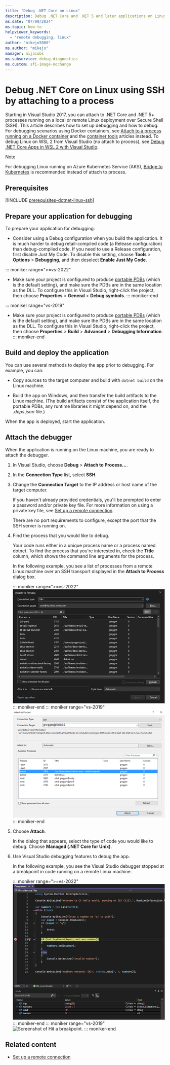 ```yaml
---
title: "Debug .NET Core on Linux"
description: Debug .NET Core and .NET 5 and later applications on Linux with Secure Shell (SSH), attach to a process, build and deploy the app, and attach the debugger.
ms.date: "07/09/2024"
ms.topic: how-to
helpviewer_keywords:
  - "remote debugging, linux"
author: "mikejo5000"
ms.author: "mikejo"
manager: mijacobs
ms.subservice: debug-diagnostics
ms.custom: sfi-image-nochange
---
```

# Debug .NET Core on Linux using SSH by attaching to a process

Starting in Visual Studio 2017, you can attach to .NET Core and .NET 5+ processes running on a local or remote Linux deployment over Secure Shell (SSH). This article describes how to set up debugging and how to debug. For debugging scenarios using Docker containers, see [Attach to a process running on a Docker container](../debugger/attach-to-process-running-in-docker-container.md) and the [container tools](../containers/edit-and-refresh.md) articles instead. To debug Linux on WSL 2 from Visual Studio (no attach to process), see [Debug .NET Core Apps in WSL 2 with Visual Studio](../debugger/debug-dotnet-core-in-wsl-2.md).

> [!NOTE]
> For debugging Linux running on Azure Kubernetes Service (AKS), [Bridge to Kubernetes](/visualstudio/bridge/overview-bridge-to-kubernetes) is recommended instead of attach to process.

## Prerequisites

[!INCLUDE [prerequisites-dotnet-linux-ssh](../debugger/includes/prerequisites-dotnet-linux-ssh.md)]

## Prepare your application for debugging

To prepare your application for debugging:

- Consider using a Debug configuration when you build the application. It is much harder to debug retail-compiled code (a Release configuration) than debug-compiled code. If you need to use a Release configuration, first disable Just My Code. To disable this setting, choose **Tools** > **Options** > **Debugging**, and then deselect **Enable Just My Code**.

::: moniker range=">=vs-2022"
- Make sure your project is configured to produce [portable PDBs](https://github.com/OmniSharp/omnisharp-vscode/wiki/Portable-PDBs) (which is the default setting), and make sure the PDBs are in the same location as the DLL. To configure this in Visual Studio, right-click the project, then choose **Properties** > **General** > **Debug symbols**.
::: moniker-end

::: moniker range="vs-2019"
- Make sure your project is configured to produce [portable PDBs](https://github.com/OmniSharp/omnisharp-vscode/wiki/Portable-PDBs) (which is the default setting), and make sure the PDBs are in the same location as the DLL. To configure this in Visual Studio, right-click the project, then choose **Properties** > **Build** > **Advanced** > **Debugging Information**.
::: moniker-end

## Build and deploy the application

You can use several methods to deploy the app prior to debugging. For example, you can:

- Copy sources to the target computer and build with `dotnet build` on the Linux machine.

- Build the app on Windows, and then transfer the build artifacts to the Linux machine. (The build artifacts consist of the application itself, the portable PDBs, any runtime libraries it might depend on, and the *.deps.json* file.)

When the app is deployed, start the application.

## Attach the debugger

When the application is running on the Linux machine, you are ready to attach the debugger.

1. In Visual Studio, choose **Debug** > **Attach to Process…**.

1. In the **Connection Type** list, select **SSH**.

1. Change the **Connection Target** to the IP address or host name of the target computer.

   If you haven't already provided credentials, you'll be prompted to enter a password and/or private key file. For more information on using a private key file, see [Set up a remote connection](/cpp/linux/connect-to-your-remote-linux-computer#set-up-the-remote-connection).

   There are no port requirements to configure, except the port that the SSH server is running on.

1. Find the process that you would like to debug.

   Your code runs either in a unique process name or a process named dotnet. To find the process that you're interested in, check the **Title** column, which shows the command line arguments for the process.

   In the following example, you see a list of processes from a remote Linux machine over an SSH transport displayed in the **Attach to Process** dialog box.

   ::: moniker range=">=vs-2022"
   ![Screenshot of Attach to Linux process.](media/vs-2022/remote-debug-linux-over-ssh-attach.png)
   ::: moniker-end
   ::: moniker range="vs-2019"
   ![Screenshot of Attach to Linux process.](media/remote-debug-linux-over-ssh-attach.png)
   ::: moniker-end

1. Choose **Attach**.

   In the dialog that appears, select the type of code you would like to debug. Choose **Managed (.NET Core for Unix)**.

1. Use Visual Studio debugging features to debug the app.

   In the following example, you see the Visual Studio debugger stopped at a breakpoint in code running on a remote Linux machine.

   ::: moniker range=">=vs-2022"
   ![Screenshot of Hit a breakpoint.](media/vs-2022/remote-debug-linux-over-ssh-hit-breakpoint.png)
   ::: moniker-end
   ::: moniker range="vs-2019"
   ![Screenshot of Hit a breakpoint.](media/remote-debug-linux-over-ssh-hit-breakpoint.png)
   ::: moniker-end

## Related content

- [Set up a remote connection](/cpp/linux/connect-to-your-remote-linux-computer#set-up-the-remote-connection)
